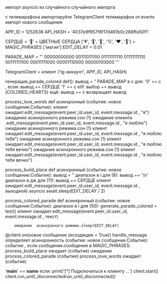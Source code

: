 импорт  asyncio
из  случайного случайного  импорта 

с  телемарафона  импортируйте  TelegramClient
телемарафон  от.events  импорт  нового сообщения

APP_ID = 1252636
API_HASH = '4037e9f957f6f17d461b0c288ffa50f1'

СЕРДЦЕ  =  '🤍'
= ЦВЕТНЫЕ СЕРДЦА ['💗', '💓', '💖', '💘', '❤️', '💞']
= MAGIC_PHRASES ['магия']
EDIT_DELAY = 0.01

PARADE_MAP = "'
00000000000
00111011100
01111111110
01111111110
00111111100
00011111000
00001110000
00000100000
'''

TelegramClient = клиент ('tg-аккаунт', APP_ID, API_HASH)


генерация_parade_colored  def():
    вывод  = "
    PARADE_MAP  в  c  для:
        '0' ==  c , если:
            вывод  +=  СЕРДЦЕ
        '1' ==  c  elif:
            выбор  +=  вывод (COLORED_HEARTS)
        ещё:
            вывод  += c
    возвращает  вывод


process_love_words  def  асинхронный (событие: новое сообщение.Событие):
    клиент  ожидает.edit_message(event.peer_id.user_id, event.message.id , "я")
    ожидание  асинхронного режима.сон (1)
    ожидание клиента .edit_message(event.peer_id.user_id, event.message.id , "я люблю")
    ожидание  асинхронного режима.сон (1)
    клиент  ожидает.edit_message(event.peer_id.user_id, event.message.id , "я люблю тебя")
    ожидание  асинхронного режима.сон (1)
    клиент  ожидает.edit_message(event.peer_id.user_id, event.message.id , "я люблю тебя вечно")
    ожидание  асинхронного режима.сон (1)
    клиент  ожидает.edit_message(event.peer_id.user_id, event.message.id , "я люблю тебя вечно")


process_build_place  def  асинхронный (событие: новое сообщение.Событие):
    вывод  = "
    диапазон  в  i  для (8):
        вывод  +=  '\n'
        диапазон  в  дж  для (11):
            вывод  +=  СЕРДЦЕ
            клиент  ожидает.edit_message(event.peer_id.user_id, event.message.id , выходной)
            asyncio await.sleep(EDIT_DELAY / 2)


process_colored_parade  def  асинхронный (событие: новое сообщение.Событие):
    диапазон  в  i  для (50):
        generate_parade_colored = text()
        клиент  ожидает.edit_message(event.peer_id.user_id, event.message.id , текст)

        ожидание  асинхронного режима.sleep(EDIT_DELAY)


@client.on(новое сообщение (исходящее = True))
handle_message   определяет асинхронность (событие: новое сообщение.Событие):
    событие , если.сообщение.сообщение  в  MAGIC_PHRASES:
        process_build_place  ожидает (событие)
        ожидание  process_colored_parade (событие)
        process_love_words  ожидает (событие)


'__main__' == __name__ если:
    print('[*] Подключиться к клиенту ...')
    client.start()
    client.run_until_disconnectedrun_until_disconnected()
   
